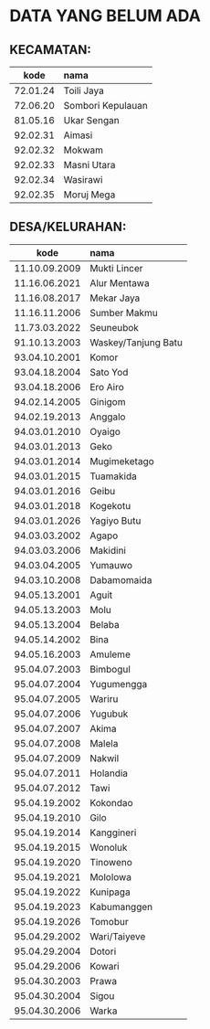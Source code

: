 # DATA YANG BELUM ADA

## KECAMATAN:
|     kode      | nama                 |
|---------------|:---------------------|
|   72.01.24    | Toili Jaya           |
|   72.06.20    | Sombori Kepulauan    |
|   81.05.16    | Ukar Sengan          |
|   92.02.31    | Aimasi               |
|   92.02.32    | Mokwam               |
|   92.02.33    | Masni Utara          |
|   92.02.34    | Wasirawi             |
|   92.02.35    | Moruj Mega           |

## DESA/KELURAHAN:
|      kode     | nama                 |
|---------------|:---------------------|
| 11.10.09.2009 | Mukti Lincer         |
| 11.16.06.2021 | Alur Mentawa         |
| 11.16.08.2017 | Mekar Jaya           |
| 11.16.11.2006 | Sumber Makmu         |
| 11.73.03.2022 | Seuneubok            |
| 91.10.13.2003 | Waskey/Tanjung Batu  |
| 93.04.10.2001 | Komor                |
| 93.04.18.2004 | Sato Yod             |
| 93.04.18.2006 | Ero Airo             |
| 94.02.14.2005 | Ginigom              |
| 94.02.19.2013 | Anggalo              |
| 94.03.01.2010 | Oyaigo               |
| 94.03.01.2013 | Geko                 |
| 94.03.01.2014 | Mugimeketago         |
| 94.03.01.2015 | Tuamakida            |
| 94.03.01.2016 | Geibu                |
| 94.03.01.2018 | Kogekotu             |
| 94.03.01.2026 | Yagiyo Butu          |
| 94.03.03.2002 | Agapo                |
| 94.03.03.2006 | Makidini             |
| 94.03.04.2005 | Yumauwo              |
| 94.03.10.2008 | Dabamomaida          |
| 94.05.13.2001 | Aguit                |
| 94.05.13.2003 | Molu                 |
| 94.05.13.2004 | Belaba               |
| 94.05.14.2002 | Bina                 |
| 94.05.16.2003 | Amuleme              |
| 95.04.07.2003 | Bimbogul             |
| 95.04.07.2004 | Yugumengga           |
| 95.04.07.2005 | Wariru               |
| 95.04.07.2006 | Yugubuk              |
| 95.04.07.2007 | Akima                |
| 95.04.07.2008 | Malela               |
| 95.04.07.2009 | Nakwil               |
| 95.04.07.2011 | Holandia             |
| 95.04.07.2012 | Tawi                 |
| 95.04.19.2002 | Kokondao             |
| 95.04.19.2010 | Gilo                 |
| 95.04.19.2014 | Kanggineri           |
| 95.04.19.2015 | Wonoluk              |
| 95.04.19.2020 | Tinoweno             |
| 95.04.19.2021 | Mololowa             |
| 95.04.19.2022 | Kunipaga             |
| 95.04.19.2023 | Kabumanggen          |
| 95.04.19.2026 | Tomobur              |
| 95.04.29.2002 | Wari/Taiyeve         |
| 95.04.29.2004 | Dotori               |
| 95.04.29.2006 | Kowari               |
| 95.04.30.2003 | Prawa                |
| 95.04.30.2004 | Sigou                |
| 95.04.30.2006 | Warka                |


